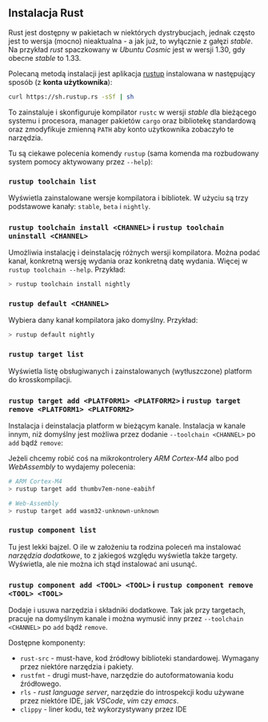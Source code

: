 ## Instalacja Rust

Rust jest dostępny w pakietach w niektórych dystrybucjach, jednak często
jest to wersja (mocno) nieaktualna - a jak już, to wyłącznie z gałęzi
*stable*. Na przykład *rust* spaczkowany w *Ubuntu Cosmic* jest w wersji
1.30, gdy obecne *stable* to 1.33.  

Polecaną metodą instalacji jest aplikacja
[rustup](https://rustup.rs/)
instalowana w następujący sposób (z **konta użytkownika**):

```bash
curl https://sh.rustup.rs -sSf | sh
```

To zainstaluje i skonfiguruje kompilator `rustc` w wersji *stable* dla
bieżącego systemu i procesora, manager pakietów `cargo` oraz bibliotekę
standardową oraz zmodyfikuje zmienną `PATH` aby konto użytkownika
zobaczyło te narzędzia.

Tu są ciekawe polecenia komendy `rustup` (sama komenda ma rozbudowany
system pomocy aktywowany przez `--help`):

### `rustup toolchain list`
Wyświetla zainstalowane wersje kompilatora i bibliotek. W użyciu są trzy
podstawowe kanały: `stable`, `beta` i `nightly`.

### `rustup toolchain install <CHANNEL>` i `rustup toolchain uninstall <CHANNEL>` 
Umożliwia instalację i deinstalację różnych wersji kompilatora. Można
podać kanał, konkretną wersję wydania oraz konkretną datę wydania. Więcej w
`rustup toolchain --help`. Przykład:
```bash
> rustup toolchain install nightly
```

### `rustup default <CHANNEL>`
Wybiera dany kanał kompilatora jako domyślny. Przykład:
```bash
> rustup default nightly
```

### `rustup target list`
Wyświetla listę obsługiwanych i zainstalowanych (wytłuszczone) platform do
krosskompilacji.

### `rustup target add <PLATFORM1> <PLATFORM2>` i `rustup target remove <PLATFORM1> <PLATFORM2>`
Instalacja i deinstalacja platform w bieżącym kanale. Instalacja w kanale
innym, niż domyślny jest możliwa przez dodanie `--toolchain <CHANNEL>`  po
`add` bądź `remove`:

Jeżeli chcemy robić coś na mikrokontrolery *ARM Cortex-M4* albo pod *WebAssembly* to
wydajemy polecenia:
```bash
# ARM Cortex-M4
> rustup target add thumbv7em-none-eabihf

# Web-Assembly
> rustup target add wasm32-unknown-unknown
```

### `rustup component list`
Tu jest lekki bajzel. O ile w założeniu ta rodzina poleceń ma instalować *narzędzia
dodatkowe*, to z jakiegoś względu wyświetla także targety. Wyświetla, ale nie można
ich stąd instalować ani usunąć.

### `rustup component add <TOOL> <TOOL>` i `rustup component remove <TOOL> <TOOL>`
Dodaje i usuwa narzędzia i składniki dodatkowe. Tak jak przy targetach, pracuje na
domyślnym kanale i można wymusić inny przez `--toolchain <CHANNEL>` po `add` bądź
`remove`.

Dostępne komponenty:
* `rust-src` - must-have, kod źródłowy biblioteki standardowej. Wymagany przez
niektóre narzędzia i pakiety.
* `rustfmt` - drugi must-have, narzędzie do autoformatowania kodu źródłowego.
* `rls` - *rust language server*, narzędzie do introspekcji kodu używane przez
niektóre IDE, jak *VSCode*, *vim* czy *emacs*.
* `clippy` - liner kodu, też wykorzystywany przez IDE

